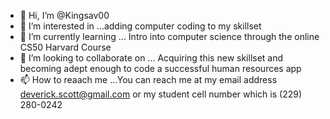 - 👋 Hi, I’m @Kingsav00
- 👀 I’m interested in ...adding computer coding to my skillset
- 🌱 I’m currently learning ... Intro into computer science through the online CS50 Harvard Course
- 💞️ I’m looking to collaborate on ... Acquiring this new skillset and becoming adept enough to code a successful human resources app
- 📫 How to reaach me ...You can reach me at my email address deverick.scott@gmail.com or my student cell number which is (229) 280-0242

<!---
Kingsav00/Kingsav00 is a ✨ special ✨ repository because its `README.md` (this file) appears on your GitHub profile.
You can click the Preview link to take a look at your changes.
--->
